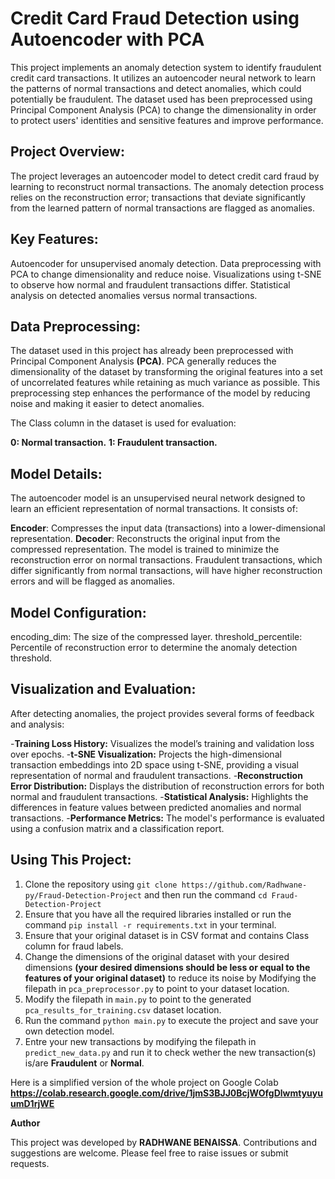 # Credit Card Fraud Detection using Autoencoder with PCA

This project implements an anomaly detection system to identify fraudulent credit card transactions. It utilizes an autoencoder neural network to learn the patterns of normal transactions and detect anomalies, which could potentially be fraudulent. The dataset used has been preprocessed using Principal Component Analysis (PCA) to change the dimensionality in order to protect users' identities and sensitive features and improve performance.

## Project Overview:
The project leverages an autoencoder model to detect credit card fraud by learning to reconstruct normal transactions. The anomaly detection process relies on the reconstruction error; transactions that deviate significantly from the learned pattern of normal transactions are flagged as anomalies.

## Key Features:
Autoencoder for unsupervised anomaly detection.
Data preprocessing with PCA to change dimensionality and reduce noise.
Visualizations using t-SNE to observe how normal and fraudulent transactions differ.
Statistical analysis on detected anomalies versus normal transactions.

## Data Preprocessing:
The dataset used in this project has already been preprocessed with Principal Component Analysis **(PCA)**.
PCA generally reduces the dimensionality of the dataset by transforming the original features into a set of uncorrelated features while retaining as much variance as possible. This preprocessing step enhances the performance of the model by reducing noise and making it easier to detect anomalies.

The Class column in the dataset is used for evaluation:

**0: Normal transaction.**
**1: Fraudulent transaction.**

## Model Details:
The autoencoder model is an unsupervised neural network designed to learn an efficient representation of normal transactions. It consists of:

**Encoder**: Compresses the input data (transactions) into a lower-dimensional representation.
**Decoder**: Reconstructs the original input from the compressed representation.
The model is trained to minimize the reconstruction error on normal transactions. Fraudulent transactions, which differ significantly from normal transactions, will have higher reconstruction errors and will be flagged as anomalies.

## Model Configuration:
encoding_dim: The size of the compressed layer.
threshold_percentile: Percentile of reconstruction error to determine the anomaly detection threshold.
## Visualization and Evaluation:
After detecting anomalies, the project provides several forms of feedback and analysis:

-**Training Loss History:** Visualizes the model’s training and validation loss over epochs.
-**t-SNE Visualization:** Projects the high-dimensional transaction embeddings into 2D space using t-SNE, providing a visual representation of normal and fraudulent transactions.
-**Reconstruction Error Distribution:** Displays the distribution of reconstruction errors for both normal and fraudulent transactions.
-**Statistical Analysis:** Highlights the differences in feature values between predicted anomalies and normal transactions.
-**Performance Metrics:** The model's performance is evaluated using a confusion matrix and a classification report.

## Using This Project:
1. Clone the repository using `git clone https://github.com/Radhwane-py/Fraud-Detection-Project` and then run the command `cd Fraud-Detection-Project`
2. Ensure that you have all the required libraries installed or run the command `pip install -r requirements.txt` in your terminal.
3. Ensure that your original dataset is in CSV format and contains Class column for fraud labels.
4. Change the dimensions of the original dataset with your desired dimensions **(your desired dimensions should be less or equal to the features of your original dataset)** to reduce its noise by Modifying the filepath in `pca_preprocessor.py` to point to your dataset location.
5. Modify the filepath in `main.py` to point to the generated `pca_results_for_training.csv` dataset location.
6. Run the command `python main.py` to execute the project and save your own detection model.
7. Entre your new transactions by modifying the filepath in `predict_new_data.py` and run it to check wether the new transaction(s) is/are **Fraudulent** or **Normal**.

Here is a simplified version of the whole project on Google Colab
 **https://colab.research.google.com/drive/1jmS3BJJ0BcjWOfgDlwmtyuyuumD1rjWE**



**Author**

This project was developed by           **RADHWANE BENAISSA**.
Contributions and suggestions are welcome.
Please feel free to raise issues or submit requests.